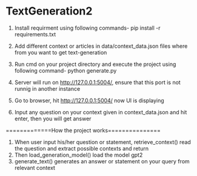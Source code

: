 # TextGeneration2

1. Install requirment using following commands-
pip install -r requirements.txt

2. Add different context or articles in data/context_data.json files where from you want to get text-generation

3. Run cmd on your project directory and execute the project using following command-
python generate.py

4. Server will run on http://127.0.0.1:5004/, ensure that this port is not runnig in another instance

5. Go to browser, hit http://127.0.0.1:5004/ now UI is displaying

6. Input any question on your context given in context_data.json and hit enter, then you will get answer

=============How the project works===============
1. When user input his/her question or statement, retrieve_context() read the question and extract possible contexts and return
2. Then load_generation_model() load the model gpt2
3. generate_text() generates an answer or statement on your query from relevant context
